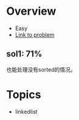 # Overview
- Easy
- [Link to problem](https://leetcode.com/problems/remove-duplicates-from-sorted-list/)

## sol1: 71%
也能处理没有sorted的情况。

# Topics
- linkedlist